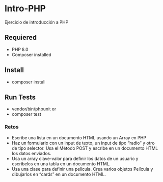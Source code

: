 # Intro-PHP
Ejercicio de introducción a PHP
## Requiered

- PHP 8.0
- Composer installed

## Install

- composer install

## Run Tests

- vendor/bin/phpunit
or
- composer test

### Retos
- Escribe una lista en un documento HTML usando un Array en PHP
- Haz un formulario con un input de texto, un input de tipo “radio” y otro de tipo selector. Usa el Método POST y escribe en un documento HTML los datos enviados.
- Usa un array clave-valor para definir los datos de un usuario y escríbelos en una tabla en un documento HTML.
- Usa una clase para definir una película. Crea varios objetos Película y dibujarlos en “cards” en un documento HTML.